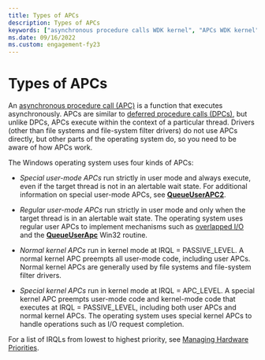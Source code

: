 ```yaml
---
title: Types of APCs
description: Types of APCs
keywords: ["asynchronous procedure calls WDK kernel", "APCs WDK kernel", "user APCs WDK kernel", "normal kernel APCs WDK kernel", "special kernel APCs WDK kernel"]
ms.date: 09/16/2022
ms.custom: engagement-fy23
---
```


# Types of APCs


An [asynchronous procedure call (APC)](/windows/win32/sync/asynchronous-procedure-calls) is a function that executes asynchronously.
APCs are similar to [deferred procedure calls (DPCs)](./introduction-to-dpc-objects.md), but unlike DPCs, APCs execute within the context of a particular thread.
Drivers (other than file systems and file-system filter drivers) do not use APCs directly, but other parts of the operating system do, so you need to be aware of how APCs work.

The Windows operating system uses four kinds of APCs:

-   *Special user-mode APCs* run strictly in user mode and always execute, even if the target thread is not in an alertable wait state. For additional information on special user-mode APCs, see [**QueueUserAPC2**](/windows/win32/api/processthreadsapi/nf-processthreadsapi-queueuserapc2).

-   *Regular user-mode APCs* run strictly in user mode and only when the target thread is in an alertable wait state. The operating system uses regular user APCs to implement mechanisms such as [overlapped I/O](./handling-overlapped-i-o-operations.md) and the [**QueueUserApc**](/windows/win32/api/processthreadsapi/nf-processthreadsapi-queueuserapc) Win32 routine.

-   *Normal kernel APCs* run in kernel mode at IRQL = PASSIVE\_LEVEL. A normal kernel APC preempts all user-mode code, including user APCs. Normal kernel APCs are generally used by file systems and file-system filter drivers.

-   *Special kernel APCs* run in kernel mode at IRQL = APC\_LEVEL. A special kernel APC preempts user-mode code and kernel-mode code that executes at IRQL = PASSIVE\_LEVEL, including both user APCs and normal kernel APCs. The operating system uses special kernel APCs to handle operations such as I/O request completion.

For a list of IRQLs from lowest to highest priority, see [Managing Hardware Priorities](./managing-hardware-priorities.md).
